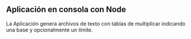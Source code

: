 ## Aplicación en consola con Node

La Aplicación genera archivos de texto con tablas de multiplicar indicando una
base y opcionalmente un límite. 
